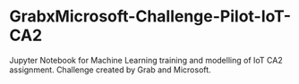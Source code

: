 # GrabxMicrosoft-Challenge-Pilot-IoT-CA2
Jupyter Notebook for Machine Learning training and modelling of IoT CA2 assignment.
Challenge created by Grab and Microsoft.
